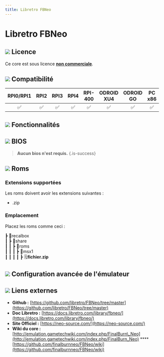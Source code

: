 ```yaml
---
title: Libretro FBNeo
---
```


# Libretro FBNeo



## ![](/migration-images/emulateurs/ordinosaures/msx-1/gerald-g-parchment-background-or-border-5.svg) Licence

Ce core est sous licence [**non commerciale**](https://github.com/finalburnneo/FBNeo/blob/master/src/license.txt).

## ![](/migration-images/emulateurs/ordinosaures/msx-1/compatibility.png) Compatibilité

| RPI0/RPI1 | RPI2 | RPI3 | RPI4 | RPI-400 | ODROID XU4 | ODROID GO | PC x86 | PC X86\_64 |
| :---: | :---: | :---: | :---: | :---: | :---: | :---: | :---: | :---: |
| ✅ | ✅ | ✅ | ✅ | ✅ | ✅ | ✅ | ✅ | ✅ |

## ![](/migration-images/emulateurs/ordinosaures/msx-1/cogwheel-145804_640.png) Fonctionnalités



## ![](/migration-images/emulateurs/ordinosaures/msx-1/tqfp32.svg) BIOS


>**Aucun bios n'est requis.**
{.is-success}

## ![](/migration-images/emulateurs/ordinosaures/msx-1/rom-30098_640.png) Roms

### **Extensions supportées**

Les roms doivent avoir les extensions suivantes :

* .zip

### **Emplacement**

Placez les roms comme ceci : 

┣ 📁recalbox  
┃ ┣ 📁share  
┃ ┃ ┣ 📁roms  
┃ ┃ ┃ ┣ 📁msx1  
┃ ┃ ┃ ┃ ┣ 🗒**fichier.zip**  

## ![](/migration-images/emulateurs/ordinosaures/msx-1/hammer-28636_640.png) Configuration avancée de l'émulateur



## ![](/migration-images/emulateurs/ordinosaures/msx-1/kisspng-web-development-world-wide-web-computer-icons-webs-world-wide-web-icon-png-5ab05c24477216.4540070115215073642927.png) Liens externes

* **Github :** [https://github.com/libretro/FBNeo/tree/master](https://github.com/libretro/FBNeo/tree/master)
* **Doc Libretro :** [https://docs.libretro.com/library/fbneo/](https://docs.libretro.com/library/fbneo/)
* **Site Officiel :** [https://neo-source.com/](https://neo-source.com/)
* **Wiki du core :** [http://emulation.gametechwiki.com/index.php/FinalBurn\_Neo](http://emulation.gametechwiki.com/index.php/FinalBurn_Neo) ****[https://github.com/finalburnneo/FBNeo/wiki](https://github.com/finalburnneo/FBNeo/wiki)

